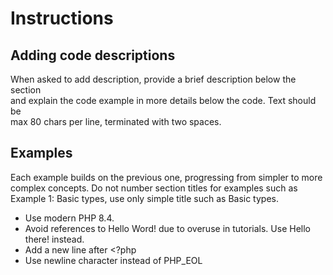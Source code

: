 # Instructions


## Adding code descriptions 

When asked to add description, provide a brief description below the section  
and explain the code example in more details below the code.  Text should be  
max 80 chars per line, terminated with two spaces. 

## Examples 

Each example builds on the previous one, progressing from simpler to more  
complex concepts. Do not number section titles for examples such as  
Example 1: Basic types, use only simple title such as Basic types.   

- Use modern PHP 8.4. 
- Avoid references to Hello Word! due to overuse in tutorials. Use Hello there! instead. 
- Add a new line after <?php
- Use newline character instead of PHP_EOL
